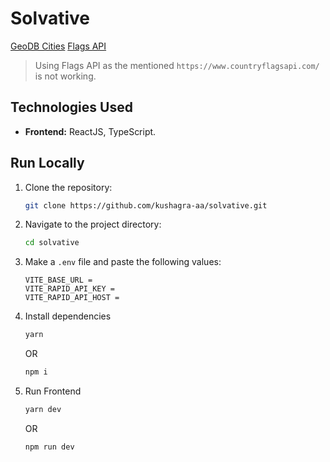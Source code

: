 # Solvative

[GeoDB Cities](https://rapidapi.com/wirefreethought/api/geodb-cities)
[Flags API](https://flagsapi.com/)

> Using Flags API as the mentioned `https://www.countryflagsapi.com/` is not working.

## Technologies Used

- **Frontend:** ReactJS, TypeScript.

## Run Locally

1. Clone the repository:

   ```bash
   git clone https://github.com/kushagra-aa/solvative.git
   ```

2. Navigate to the project directory:

   ```bash
   cd solvative
   ```

3. Make a `.env` file and paste the following values:

   ```properties
   VITE_BASE_URL = 
   VITE_RAPID_API_KEY = 
   VITE_RAPID_API_HOST = 
   ```

4. Install dependencies

    ```bash
    yarn
    ```

    OR

    ```bash
    npm i
    ```

4. Run Frontend

   ```bash
   yarn dev
   ```

   OR

   ```bash
   npm run dev
   ```
